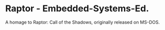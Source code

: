 # Raptor - Embedded-Systems-Ed.
A homage to Raptor: Call of the Shadows, originally released on MS-DOS.
